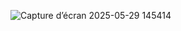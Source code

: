 ![Capture d’écran 2025-05-29 145414](https://github.com/user-attachments/assets/49ec3dde-a8c1-41bc-a8e2-1d46697c7a50)
